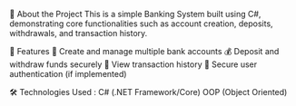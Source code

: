 📌 About the Project
This is a simple Banking System built using C#, demonstrating core functionalities such as account creation, deposits, withdrawals, and transaction history.

🚀 Features
🏦 Create and manage multiple bank accounts
💰 Deposit and withdraw funds securely
🔄 View transaction history
🔐 Secure user authentication (if implemented)

🛠 Technologies Used :
C# (.NET Framework/Core)
OOP (Object Oriented)
